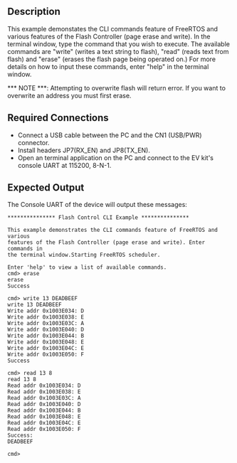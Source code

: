## Description

This example demonstates the CLI commands feature of FreeRTOS and various features of the Flash Controller (page erase and write). In the terminal window, type the command that you wish to execute. The available commands are "write" (writes a text string to flash), "read" (reads text from flash) and "erase" (erases the flash page being operated on.) For more details on how to input these commands, enter "help" in the terminal window.

*** NOTE ***: Attempting to overwrite flash will return error. If you want to overwrite an address you must first erase.

## Required Connections
-   Connect a USB cable between the PC and the CN1 (USB/PWR) connector.
-   Install headers JP7(RX\_EN) and JP8(TX\_EN).
-   Open an terminal application on the PC and connect to the EV kit's console UART at 115200, 8-N-1.

## Expected Output

The Console UART of the device will output these messages:

```
*************** Flash Control CLI Example ***************

This example demonstrates the CLI commands feature of FreeRTOS and various
features of the Flash Controller (page erase and write). Enter commands in
the terminal window.Starting FreeRTOS scheduler.

Enter 'help' to view a list of available commands.
cmd> erase
erase
Success

cmd> write 13 DEADBEEF
write 13 DEADBEEF
Write addr 0x1003E034: D
Write addr 0x1003E038: E
Write addr 0x1003E03C: A
Write addr 0x1003E040: D
Write addr 0x1003E044: B
Write addr 0x1003E048: E
Write addr 0x1003E04C: E
Write addr 0x1003E050: F
Success

cmd> read 13 8
read 13 8
Read addr 0x1003E034: D
Read addr 0x1003E038: E
Read addr 0x1003E03C: A
Read addr 0x1003E040: D
Read addr 0x1003E044: B
Read addr 0x1003E048: E
Read addr 0x1003E04C: E
Read addr 0x1003E050: F
Success:
DEADBEEF

cmd>
```